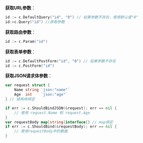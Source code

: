 **获取URL参数**：

```go
id := c.DefaultQuery("id", "0") // 如果参数不存在，使用默认值"0"
id:=c.Query("id") //获取参数
```

**获取路由参数**：

```go
id := c.Param("id")
```

**获取表单参数**：

```go
id := c.DefaultPostForm("id", "0") // 如果参数不存在
id := c.PostForm("id")
```

**获取JSON请求体参数**：

```go
var request struct {
    Name string `json:"name"`
    Age  int    `json:"age"`
} // 结构体绑定

if err := c.ShouldBindJSON(&request); err == nil {
    // 使用 request.Name 和 request.Age
}
var requestBody map[string]interface{} // map绑定
if err := c.ShouldBind(&requestBody); err == nil {
    // 使用requestBody中的数据
}
```

